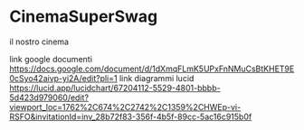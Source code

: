 # CinemaSuperSwag
il nostro cinema

link google documenti
https://docs.google.com/document/d/1dXmqFLmK5UPxFnNMuCsBtKHET9E0cSyo42aivp-yi2A/edit?pli=1
link diagrammi lucid
https://lucid.app/lucidchart/67204112-5529-4801-bbbb-5d423d979060/edit?viewport_loc=1762%2C674%2C2742%2C1359%2CHWEp-vi-RSFO&invitationId=inv_28b72f83-356f-4b5f-89cc-5ac16c915b0f
